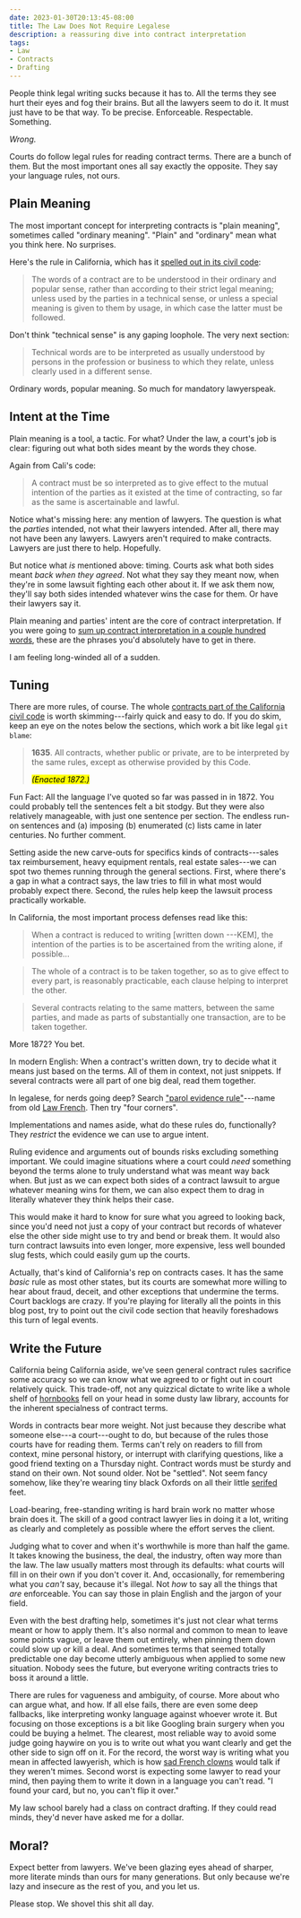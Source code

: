 ```yaml
---
date: 2023-01-30T20:13:45-08:00
title: The Law Does Not Require Legalese
description: a reassuring dive into contract interpretation
tags:
- Law
- Contracts
- Drafting
---
```


People think legal writing sucks because it has to.  All the terms they see hurt their eyes and fog their brains.  But all the lawyers seem to do it.  It must just have to be that way.  To be precise.  Enforceable.  Respectable.  Something.

_Wrong._

Courts do follow legal rules for reading contract terms.  There are a bunch of them.  But the most important ones all say exactly the opposite.  They say your language rules, not ours.

## Plain Meaning

The most important concept for interpreting contracts is "plain meaning", sometimes called "ordinary meaning".  "Plain" and "ordinary" mean what you think here.  No surprises.

Here's the rule in California, which has it [spelled out in its civil code](https://leginfo.legislature.ca.gov/faces/codes_displaySection.xhtml?lawCode=CIV&sectionNum=1644.):

> The words of a contract are to be understood in their ordinary and popular sense, rather than according to their strict legal meaning; unless used by the parties in a technical sense, or unless a special meaning is given to them by usage, in which case the latter must be followed.

Don't think "technical sense" is any gaping loophole.  The very next section:

> Technical words are to be interpreted as usually understood by persons in the profession or business to which they relate, unless clearly used in a different sense.

Ordinary words, popular meaning.  So much for mandatory lawyerspeak.

## Intent at the Time

Plain meaning is a tool, a tactic.  For what?  Under the law, a court's job is clear: figuring out what both sides meant by the words they chose.

Again from Cali's code:

> A contract must be so interpreted as to give effect to the mutual intention of the parties as it existed at the time of contracting, so far as the same is ascertainable and lawful.

Notice what's missing here: any mention of lawyers.  The question is what the _parties_ intended, not what their lawyers intended.  After all, there may not have been any lawyers.  Lawyers aren't required to make contracts.  Lawyers are just there to help.  Hopefully.

But notice what _is_ mentioned above: timing.  Courts ask what both sides meant _back when they agreed_.  Not what they say they meant now, when they're in some lawsuit fighting each other about it.  If we ask them now, they'll say both sides intended whatever wins the case for them.  Or have their lawyers say it.

Plain meaning and parties' intent are the core of contract interpretation.  If you were going to [sum up contract interpretation in a couple hundred words](https://www.justice.gov/jm/civil-resource-manual-72-principles-contract-interpretation), these are the phrases you'd absolutely have to get in there.

I am feeling long-winded all of a sudden.

## Tuning

There are more rules, of course.  The whole [contracts part of the California civil code](https://leginfo.legislature.ca.gov/faces/codes_displayText.xhtml?division=3.&part=2.&lawCode=CIV&title=3.) is worth skimming---fairly quick and easy to do.  If you do skim, keep an eye on the notes below the sections, which work a bit like legal `git blame`:

> **1635**.  All contracts, whether public or private, are to be interpreted by the same rules, except as otherwise provided by this Code.
>
> <mark><em>(Enacted 1872.)</em></mark>

Fun Fact: All the language I've quoted so far was passed in in 1872.  You could probably tell the sentences felt a bit stodgy.  But they were also relatively manageable, with just one sentence per section.  The endless run-on sentences and (a) imposing (b) enumerated (c) lists came in later centuries.  No further comment.

Setting aside the new carve-outs for specifics kinds of contracts---sales tax reimbursement, heavy equipment rentals, real estate sales---we can spot two themes running through the general sections.  First, where there's a gap in what a contract says, the law tries to fill in what most would probably expect there.  Second, the rules help keep the lawsuit process practically workable.

In California, the most important process defenses read like this:

> When a contract is reduced to writing [written down ---KEM], the intention of the parties is to be ascertained from the writing alone, if possible...

> The whole of a contract is to be taken together, so as to give effect to every part, is reasonably practicable, each clause helping to interpret the other.

> Several contracts relating to the same matters, between the same parties, and made as parts of substantially one transaction, are to be taken together.

More 1872?  You bet.

In modern English:  When a contract's written down, try to decide what it means just based on the terms.  All of them in context, not just snippets.  If several contracts were all part of one big deal, read them together.

In legalese, for nerds going deep? Search ["parol evidence rule"](https://en.wikipedia.org/wiki/Parol_evidence_rule)---name from old [Law French](https://en.wikipedia.org/wiki/Law_French).  Then try "four corners".

Implementations and names aside, what do these rules do, functionally?  They _restrict_ the evidence we can use to argue intent.

Ruling evidence and arguments out of bounds risks excluding something important.  We could imagine situations where a court could _need_ something beyond the terms alone to truly understand what was meant way back when.  But just as we can expect both sides of a contract lawsuit to argue whatever meaning wins for them, we can also expect them to drag in literally whatever they think helps their case.

This would make it hard to know for sure what you agreed to looking back, since you'd need not just a copy of your contract but records of whatever else the other side might use to try and bend or break them.  It would also turn contract lawsuits into even longer, more expensive, less well bounded slug fests, which could easily gum up the courts.

Actually, that's kind of California's rep on contracts cases.  It has the same _basic_ rule as most other states, but its courts are somewhat more willing to hear about fraud, deceit, and other exceptions that undermine the terms.  Court backlogs are crazy.  If you're playing for literally all the points in this blog post, try to point out the civil code section that heavily foreshadows this turn of legal events.

## Write the Future

California being California aside, we've seen general contract rules sacrifice some accuracy so we can know what we agreed to or fight out in court relatively quick.  This trade-off, not any quizzical dictate to write like a whole shelf of [hornbooks](https://en.wikipedia.org/wiki/Hornbook_(law)) fell on your head in some dusty law library, accounts for the inherent specialness of contract terms.

Words in contracts bear more weight.  Not just because they describe what someone else---a court---ought to do, but because of the rules those courts have for reading them.  Terms can't rely on readers to fill from context, mine personal history, or interrupt with clarifying questions, like a good friend texting on a Thursday night.  Contract words must be sturdy and stand on their own.  Not sound older.  Not be "settled".  Not seem fancy somehow, like they're wearing tiny black Oxfords on all their little [serifed](https://en.wikipedia.org/wiki/Serif) feet.

Load-bearing, free-standing writing is hard brain work no matter whose brain does it.  The skill of a good contract lawyer lies in doing it a lot, writing as clearly and completely as possible where the effort serves the client.

Judging what to cover and when it's worthwhile is more than half the game.  It takes knowing the business, the deal, the industry, often way more than the law.  The law usually matters most through its defaults: what courts will fill in on their own if you don't cover it.  And, occasionally, for remembering what you _can't_ say, because it's illegal.   Not _how_ to say all the things that _are_ enforceable.  You can say those in plain English and the jargon of your field.

Even with the best drafting help, sometimes it's just not clear what terms meant or how to apply them.  It's also normal and common to mean to leave some points vague, or leave them out entirely, when pinning them down could slow up or kill a deal.  And sometimes terms that seemed totally predictable one day become utterly ambiguous when applied to some new situation.  Nobody sees the future, but everyone writing contracts tries to boss it around a little.

There are rules for vagueness and ambiguity, of course.  More about who can argue what, and how.  If all else fails, there are even some deep fallbacks, like interpreting wonky language against whoever wrote it.  But focusing on those exceptions is a bit like Googling brain surgery when you could be buying a helmet.  The clearest, most reliable way to avoid some judge going haywire on you is to write out what you want clearly and get the other side to sign off on it.  For the record, the worst way is writing what you mean in affected lawyerish, which is how [sad French clowns](https://en.wikipedia.org/wiki/Pierrot) would talk if they weren't mimes.  Second worst is expecting some lawyer to read your mind, then paying them to write it down in a language you can't read.  "I found your card, but no, you can't flip it over."

My law school barely had a class on contract drafting.  If they could read minds, they'd never have asked me for a dollar.

## Moral?

Expect better from lawyers.  We've been glazing eyes ahead of sharper, more literate minds than ours for many generations.  But only because we're lazy and insecure as the rest of you, and you let us.

Please stop.  We shovel this shit all day.
